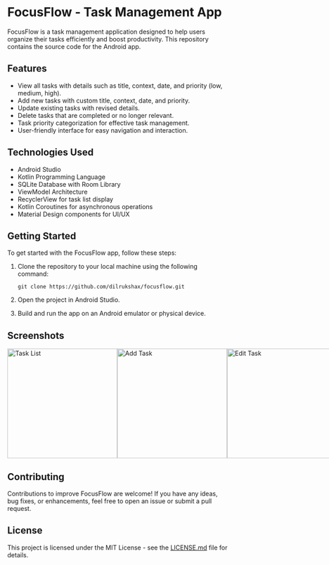 

# FocusFlow - Task Management App

FocusFlow is a task management application designed to help users organize their tasks efficiently and boost productivity. This repository contains the source code for the Android app.

## Features

- View all tasks with details such as title, context, date, and priority (low, medium, high).
- Add new tasks with custom title, context, date, and priority.
- Update existing tasks with revised details.
- Delete tasks that are completed or no longer relevant.
- Task priority categorization for effective task management.
- User-friendly interface for easy navigation and interaction.

## Technologies Used

- Android Studio
- Kotlin Programming Language
- SQLite Database with Room Library
- ViewModel Architecture
- RecyclerView for task list display
- Kotlin Coroutines for asynchronous operations
- Material Design components for UI/UX

## Getting Started

To get started with the FocusFlow app, follow these steps:

1. Clone the repository to your local machine using the following command:
   ```
   git clone https://github.com/dilrukshax/focusflow.git
   ```

2. Open the project in Android Studio.

3. Build and run the app on an Android emulator or physical device.

## Screenshots

<div style="display: flex; justify-content: space-between;">
  <img src="https://github.com/dilrukshax/FocusFlow/assets/100220079/782274f7-4fde-4dc4-a14f-4a0f948e879b" alt="Task List" width="250"/>
  <img src="https://github.com/dilrukshax/FocusFlow/assets/100220079/76aff3e2-dd2b-4adb-8d86-8f8b6896b35c" alt="Add Task" width="250"/>
  <img src="https://github.com/dilrukshax/FocusFlow/assets/100220079/bf59c0a6-f18a-4eb2-bd02-9dfd29f1a76a" alt="Edit Task" width="250"/>
  <img src="https://github.com/dilrukshax/FocusFlow/assets/100220079/41285f24-9af1-48d4-a4b8-3ac328367485" alt="Delete Task" width="250"/>
  <img src="https://github.com/dilrukshax/FocusFlow/assets/100220079/60220b37-b740-4982-bab1-f18c46b1a160" alt="Delete Task" width="250"/>
</div>

## Contributing

Contributions to improve FocusFlow are welcome! If you have any ideas, bug fixes, or enhancements, feel free to open an issue or submit a pull request.

## License

This project is licensed under the MIT License - see the [LICENSE.md](LICENSE.md) file for details.


